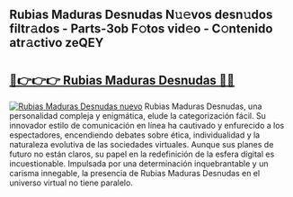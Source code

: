 ## Rubias Maduras Desnudas N𝚞𝚎vos desn𝚞dos filtr𝚊dos - Parts-3ob F𝚘tos vid𝚎o - C𝚘ntenido atr𝚊ctivo zeQEY

# <h2><a href="http://mb4tqp.tromn.icu/?c=Rubias+Maduras+Desnudas">🔗👉👉👉 Rubias Maduras Desnudas 🔗🔗</a></h2>

[![Rubias Maduras Desnudas nuevo](https://i.imgur.com/pEAQMta.gif)](http://mb4tqp.tromn.icu/?c=Rubias+Maduras+Desnudas)
Rubias Maduras Desnudas, una personalidad compleja y enigmática, elude la categorización fácil. Su innovador estilo de comunicación en línea ha cautivado y enfurecido a los espectadores, encendiendo debates sobre ética, individualidad y la naturaleza evolutiva de las sociedades virtuales. Aunque sus planes de futuro no están claros, su papel en la redefinición de la esfera digital es incuestionable. Impulsada por una determinación inquebrantable y un carisma innegable, la presencia de Rubias Maduras Desnudas en el universo virtual no tiene paralelo.
